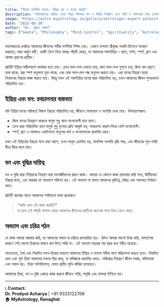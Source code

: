 ```yaml
---
title: "গীতার দার্শনিক ব্যাখ্যা: ইন্দ্রিয় রথ ও মনের সারথি"
description: "মহাভারতের রথচিত্র থেকে শিখুন কিভাবে মন ও ইন্দ্রিয় নিয়ন্ত্রণে এনে শান্তি ও সাফল্যের পথে এগোনো যায়।"
image: "https://astro.myastrology.in/gallery/astrologer-expert-palmist-nadia.webp"
date: "2025-08-30"
author: "Dr. প্রদ্যুত আচার্য"
tags: ["Geeta", "Philosophy", "Mind Control", "Spirituality", "Astrology"]
---
```


মহাভারতের রথচিত্র আমাদের জীবনের গভীর দার্শনিক শিক্ষা দেয়। এখানে ভগবান শ্রীকৃষ্ণ সারথি হিসেবে অবস্থান করছেন, আর অর্জুন রথী। রথটি টেনে নিয়ে যাচ্ছে পাঁচটি ঘোড়া, যা আমাদের পঞ্চইন্দ্রিয় – শ্রবণ, দর্শন, স্পর্শ, ঘ্রাণ এবং আস্বাদ গ্রহণের প্রতীক।  

প্রতিটি ইন্দ্রিয় স্বাধীনভাবে কার্যকর হতে চায়। চোখ ভাল-মন্দ দেখতে চায়, কান ভাল-মন্দ শুনতে চায়, জিভ স্বাদ গ্রহণে ব্যস্ত থাকে, ত্বক স্পর্শ অনুভবে যুক্ত থাকে, এবং নাক ভাল-মন্দ গন্ধ অনুভব করতে চায়। এরা মনের নিয়ন্ত্রণ ছাড়া নিজেদের ইচ্ছায় কাজ করতে চায়। কিন্তু যখন এই পঞ্চইন্দ্রিয় মনের দ্বারা পরিচালিত হয়, তখন আমাদের জীবন সুন্দরভাবে পরিচালিত হয়।  

## ইন্দ্রিয় এবং মন: রথচালনার বাস্তবতা

যদি ইন্দ্রিয় মনের পরিবর্তে নিজস্ব ইচ্ছায় পরিচালিত হয়, জীবনে গোলযোগ ও অশান্তি দেখা দেয়। উদাহরণস্বরূপ:

- জিভ মনের নিয়ন্ত্রণে থাকলে মানুষ শুধু স্বাদে মনোযোগী হয়ে যাবে।  
- চোখ দ্বারা পরিচালিত হলে মানুষ শুধু দৃশ্যের প্রতি আকৃষ্ট হয়, সাধারণত খারাপ দিকে বেশি মনোযোগী।  
- স্পর্শ, ঘ্রাণ ও আস্বাদও একইভাবে মানুষের কর্ম ও মনোভাবকে প্রভাবিত করে।  

যখন এই ইন্দ্রিয়ের ইচ্ছার পথে বাধা আসে, তখন মানুষ ক্রোধিত হয়, মানসিক অশান্তি বৃদ্ধি পায়, এবং জীবনের সুখ-শান্তি ধীরে ধীরে কমে যায়।  

## মন এবং বুদ্ধির দায়িত্ব

মন ও বুদ্ধি দ্বারা ইন্দ্রিয়কে নিয়ন্ত্রণ করা মানবজীবনের প্রধান কাজ। আমরা যে কোনো কাজ প্রথমবার করি শখে, দ্বিতীয়বার ইচ্ছার জন্য, এবং বারবার তা অভ্যাসে পরিণত হয়। এই অভ্যাস বা স্বভাব আমাদের কৃতিত্ব, চরিত্র এবং সফলতা নির্ধারণ করে।  

প্রতিটি কাজের আগে আমাদের স্পষ্টভাবে ভাবা প্রয়োজন:  
> “আমি কেন এই কাজ করছি?”  
না হলে এই পাঁচটি পাগলা ঘোড়া আমাদের জীবনের রথটিকে ধ্বংসের পথে নিয়ে যেতে পারে।  

## অভ্যাস এবং চরিত্র গঠন

যে কাজ আমরা বারবার করি, তা আমাদের স্বভাব বা চরিত্রে রূপান্তরিত হয়। যদিও আমরা ভালো চিন্তা করি, অভ্যাসের কারণে সেই ভালো চিন্তাকে বাস্তবে রূপ দিতে পারি না। এই অভ্যাস বছরের পর বছর ধরে গঠিত হয়েছে।  

সচেতনতা, ধৈর্য এবং নিয়মিত মনন-চিন্তার মাধ্যমে আমাদের ইন্দ্রিয় ও মনকে সঠিক পথে পরিচালনা করতে হবে। নিয়মিত ধ্যান এবং শুভ চিন্তা আমাদের মনকে স্থির করে, যা মস্তিষ্ককে প্রভাবিত করে। মস্তিষ্কের নিয়ন্ত্রণে জীবন সহজ, স্বস্তিদায়ক এবং সফল হয়। চিন্তা সর্বশক্তিমান; যেমন প্রাচীন মুনি-ঋষিরা বলেছেন।  

আমাদের চিন্তা, মন ও বুদ্ধি একত্রে কাজ করলে জীবনে শান্তি, সমৃদ্ধি এবং সাফল্য নিশ্চিত হয়।  

---

📞 **Contact:**  
**Dr. Prodyut Acharya** | +91 9333122768  
🏠 **MyAstrology, Ranaghat**
